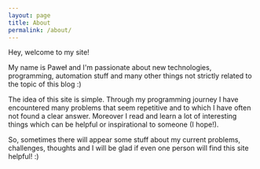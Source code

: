 ```yaml
---
layout: page
title: About
permalink: /about/
---
```

Hey, welcome to my site!

My name is Paweł and I'm passionate about new technologies, programming, automation stuff and many other things not strictly related to the topic of this blog :) 

The idea of this site is simple. Through my programming journey I have encountered many problems that seem repetitive and to which I have often not found a clear answer. Moreover I read and learn a lot of interesting things which can be helpful or inspirational to someone (I hope!). 

So, sometimes there will appear some stuff about my current problems, challenges, thoughts and I will be glad if even one person will find this site helpful! :)
